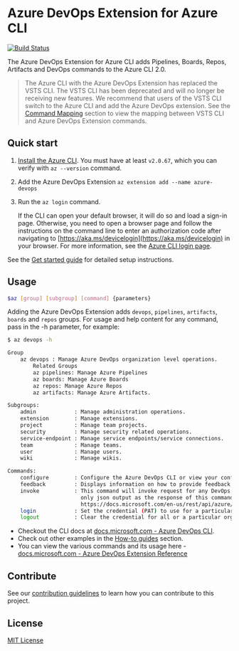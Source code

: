 # Azure DevOps Extension for Azure CLI

[![Build Status](https://dev.azure.com/ms/azure-devops-cli-extension/_apis/build/status/Azure%20DevOps%20CLI%20-%20Merge%20GitHub?branchName=master)](https://dev.azure.com/ms/azure-devops-cli-extension/_build/latest?definitionId=39&branchName=master)

The Azure DevOps Extension for Azure CLI adds Pipelines, Boards, Repos, Artifacts and DevOps commands to the Azure CLI 2.0.

>The Azure CLI with the Azure DevOps Extension has replaced the VSTS CLI. The VSTS CLI has been deprecated and will no longer be receiving new features. We recommend that users of the VSTS CLI switch to the Azure CLI and add the Azure DevOps extension. See the [Command Mapping](/doc/command_mapping.md) section to view the mapping between VSTS CLI and Azure DevOps Extension commands.

## Quick start

1. [Install the Azure CLI](https://docs.microsoft.com/cli/azure/install-azure-cli). You must have at least `v2.0.67`, which you can verify with `az --version` command.

1. Add the Azure DevOps Extension `az extension add --name azure-devops`

1. Run the `az login` command.

    If the CLI can open your default browser, it will do so and load a sign-in page. Otherwise, you need to open a
    browser page and follow the instructions on the command line to enter an authorization code after navigating to
    [https://aka.ms/devicelogin](https://aka.ms/devicelogin) in your browser. For more information, see the
    [Azure CLI login page](https://docs.microsoft.com/cli/azure/authenticate-azure-cli?view=azure-cli-latest).

See the [Get started guide](https://docs.microsoft.com/azure/devops/cli/get-started?view=azure-devops) for detailed setup instructions.

## Usage

```bash
$az [group] [subgroup] [command] {parameters}
```

Adding the Azure DevOps Extension adds `devops`, `pipelines`, `artifacts`, `boards` and `repos` groups.
For usage and help content for any command, pass in the -h parameter, for example:

```bash
$ az devops -h

Group
    az devops : Manage Azure DevOps organization level operations.
        Related Groups
        az pipelines: Manage Azure Pipelines
        az boards: Manage Azure Boards
        az repos: Manage Azure Repos
        az artifacts: Manage Azure Artifacts.

Subgroups:
    admin            : Manage administration operations.
    extension        : Manage extensions.
    project          : Manage team projects.
    security         : Manage security related operations.
    service-endpoint : Manage service endpoints/service connections.
    team             : Manage teams.
    user             : Manage users.
    wiki             : Manage wikis.

Commands:
    configure        : Configure the Azure DevOps CLI or view your configuration.
    feedback         : Displays information on how to provide feedback to the Azure DevOps CLI team.
    invoke           : This command will invoke request for any DevOps area and resource. Please use
                       only json output as the response of this command is not fixed. Helpful docs -
                       https://docs.microsoft.com/en-us/rest/api/azure/devops/.
    login            : Set the credential (PAT) to use for a particular organization.
    logout           : Clear the credential for all or a particular organization.
```

- Checkout the CLI docs at [docs.microsoft.com - Azure DevOps CLI](https://docs.microsoft.com/azure/devops/cli/).
- Check out other examples in the [How-to guides](https://docs.microsoft.com/azure/devops/cli/?view=azure-devops#how-to-guides) section.
- You can view the various commands and its usage here - [docs.microsoft.com - Azure DevOps Extension Reference](https://docs.microsoft.com/cli/azure/ext/azure-devops/?view=azure-cli-latest)

## Contribute

See our [contribution guidelines](CONTRIBUTING.md) to learn how you can contribute to this project.

## License

[MIT License](LICENSE)
